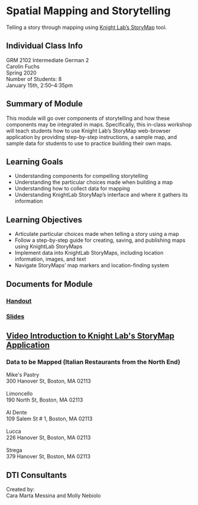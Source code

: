 # Spatial Mapping and Storytelling 
Telling a story through mapping using [Knight Lab’s StoryMap](https://storymap.knightlab.com/) tool.

## Individual Class Info
GRM 2102 Intermediate German 2
<br>
Carolin Fuchs
<br>
Spring 2020
<br>
Number of Students: 8
<br>
January 15th, 2:50–4:35pm
<br>

## Summary of Module
This module will go over components of storytelling and how these components may be integrated in maps. Specifically, this in-class workshop will teach students how to use Knight Lab’s StoryMap web-browser application by providing step-by-step instructions, a sample map, and sample data for students to use to practice building their own maps. 

## Learning Goals
- Understanding components for compelling storytelling
- Understanding the particular choices made when building a map
- Understanding how to collect data for mapping
- Understanding KnightLab StoryMap’s interface and where it gathers its information

## Learning Objectives
- Articulate particular choices made when telling a story using a map
- Follow a step-by-step guide for creating, saving, and publishing maps using KnightLab StoryMaps
- Implement data into KnightLab StoryMaps, including location information, images, and text
- Navigate StoryMaps’ map markers and location-finding system

## Documents for Module

### [Handout](https://github.com/NULabNortheastern/digitalassignmentshowcase/blob/master/mapping/intermediate_german-spring2020-fuchs/handout-intro_to_storymaps.pdf)

### [Slides](https://github.com/NULabNortheastern/digitalassignmentshowcase/blob/master/mapping/intermediate_german-spring2020-fuchs/slides-storymaps.pdf)

## [Video Introduction to Knight Lab's StoryMap Application](https://youtu.be/X33ud7RYZFg)

### Data to be Mapped (Italian Restaurants from the North End)
Mike's Pastry<br>
300 Hanover St, Boston, MA 02113
<br><br>
Limoncello<br>
190 North St, Boston, MA 02113<br>
<br>
Al Dente<br>
109 Salem St # 1, Boston, MA 02113<br>
<br>
Lucca<br>
226 Hanover St, Boston, MA 02113<br>
<br>
Strega<br>
379 Hanover St, Boston, MA 02113<br>

## DTI Consultants
Created by:<br>
Cara Marta Messina and Molly Nebiolo
